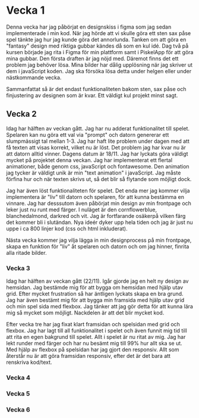 # Vecka 1

Denna vecka har jag påbörjat en designskiss i figma som jag sedan implementerade i min kod. När jag hörde att vi skulle göra ett sten sax påse spel tänkte jag hur jag kunde göra det annorlunda. Tanken om att göra en "fantasy" design med riktiga gubbar kändes då som en kul idé. Dag två på kursen började jag rita i Figma för min plattform samt i PiskelApp för att göra mina gubbar. Den första draften är jag nöjd med. Däremot finns det ett problem jag behöver lösa. Mina bilder har dålig upplösning när jag skriver ut dem i javaScript koden. Jag ska försöka lösa detta under helgen eller under nästkommande vecka.

Sammanfattat så är det endast funktionaliteten bakom sten, sax påse och finjustering av designen som är kvar. Ett väldigt kul projekt minst sagt.

## Vecka 2

Idag har hälften av veckan gått. Jag har nu adderat funktionalitet till spelet. Spelaren kan nu göra ett val via "prompt" och datorn genererar ett slumpmässigt tal mellan 1-3. Jag har haft lite problem under dagen med att få texten att visas korrekt, vilket nu är löst. Det problem jag har kvar nu är att datorn alltid vinner. Dagens datum är 18/11. Jag har lyckats göra väldigt mycket på projektet denna veckan. Jag har implementerat ett flertal animationer, både genom css, javaScript och fontawesome. Den animation jag tycker är väldigt unik är min "text animation" i javaScript. Jag måste förfina hur och när texten skrivs ut, så det blir så flytande som möjligt dock.

Jag har även löst funktionaliteten för spelet. Det enda mer jag kommer vilja implementera är "liv" till datorn och spelaren, för att kunna bestämma en vinnare. Jag har desssutom även påbörjat min design av min frontpage och leker just nu runt med färger. I nuläget är den cornflowerblue, blanchedalmond, darkred och vit. Jag är fortfarande osäkerpå vilken färg det kommer bli i slutändan. Nya ideér dyker upp hela tiden och jag är just nu uppe i ca 800 linjer kod (css och html inkluderat).

Nästa vecka kommer jag vilja lägga in min designprocess på min frontpage, skapa en funktion för "liv" åt spelaren och datorn och om jag hinner, finrita alla ritade bilder.

### Vecka 3

Idag har hälften av veckan gått (22/11). Igår gjorde jag en helt ny design av hemsidan. Jag bestämde mig för att bygga om hemsidan med hjälp utav grid. Efter mycket frustration så har äntligen lyckats skapa en bra grund. Jag har även bestämt mig för att bygga min framsida med hjälp utav grid och min spel sida med flexbox. Jag tänker att jag gör detta för att kunna lära mig så mycket som möjligt. Nackdelen är att det blir mycket kod.

Efter vecka tre har jag fixat klart framsidan och spelsidan med grid och flexbox. Jag har lagt till all funktionalitet i spelet och även funnit mig tid till att rita en egen bakgrund till spelet. Allt i spelet är nu ritat av mig. Jag har lekt runder med färger och har nu besämt mig till 99% hur allt ska se ut. Med hjälp av flexbox på spelsidan har jag gjort den responsiv. Allt som återstår nu är att göra framsidan responsiv, efter det är det bara att renskriva kod/text.

### Vecka 4

### Vecka 5

### Vecka 6
